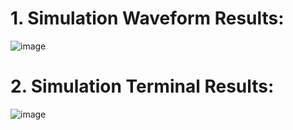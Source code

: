 # 1. Simulation Waveform Results:

![image](https://github.com/MahmouodMagdi/Fixed-Point-Multiplications/assets/72949261/eac1ee67-2a24-4928-8e18-379f2955c300)


# 2. Simulation Terminal Results:

![image](https://github.com/MahmouodMagdi/Fixed-Point-Multiplications/assets/72949261/789899e2-7dd8-4b80-ad8f-c9af8990faa6)

